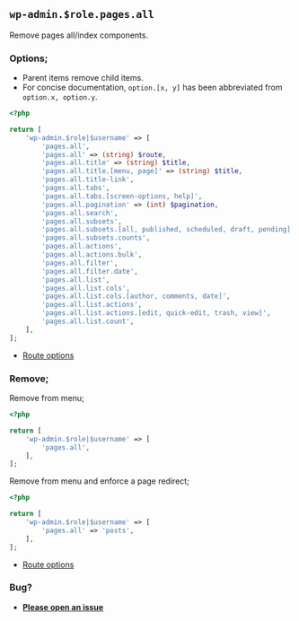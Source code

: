 ## `wp-admin.$role.pages.all`

Remove pages all/index components.

### Options;

- Parent items remove child items.
- For concise documentation, `option.[x, y]` has been abbreviated from `option.x, option.y`.

```php
<?php

return [
    'wp-admin.$role|$username' => [
        'pages.all',
        'pages.all' => (string) $route,
        'pages.all.title' => (string) $title,
        'pages.all.title.[menu, page]' => (string) $title,
        'pages.all.title-link',
        'pages.all.tabs',
        'pages.all.tabs.[screen-options, help]',
        'pages.all.pagination' => (int) $pagination,
        'pages.all.search',
        'pages.all.subsets',
        'pages.all.subsets.[all, published, scheduled, draft, pending]',
        'pages.all.subsets.counts',
        'pages.all.actions',
        'pages.all.actions.bulk',
        'pages.all.filter',
        'pages.all.filter.date',
        'pages.all.list',
        'pages.all.list.cols',
        'pages.all.list.cols.[author, comments, date]',
        'pages.all.list.actions',
        'pages.all.list.actions.[edit, quick-edit, trash, view]',
        'pages.all.list.count',
    ],
];
```

- [Route options](../route-options.md)

### Remove;

Remove from menu;

```php
<?php

return [
    'wp-admin.$role|$username' => [
        'pages.all',
    ],
];
```

Remove from menu and enforce a page redirect;

```php
<?php

return [
    'wp-admin.$role|$username' => [
        'pages.all' => 'posts',
    ],
];
```

- [Route options](../route-options.md)

### Bug?

- **[Please open an issue](https://github.com/darrenjacoby/intervention/issues/new?title=[wp-admin.pages.all]&labels=bug&assignees=darrenjacoby)**
